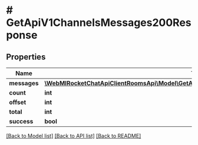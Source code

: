 # # GetApiV1ChannelsMessages200Response

## Properties

Name | Type | Description | Notes
------------ | ------------- | ------------- | -------------
**messages** | [**\WebMIRocketChatApiClientRoomsApi\Model\GetApiV1ChannelsMessages200ResponseMessagesInner[]**](GetApiV1ChannelsMessages200ResponseMessagesInner.md) |  | [optional]
**count** | **int** |  | [optional]
**offset** | **int** |  | [optional]
**total** | **int** |  | [optional]
**success** | **bool** |  | [optional]

[[Back to Model list]](../../README.md#models) [[Back to API list]](../../README.md#endpoints) [[Back to README]](../../README.md)
